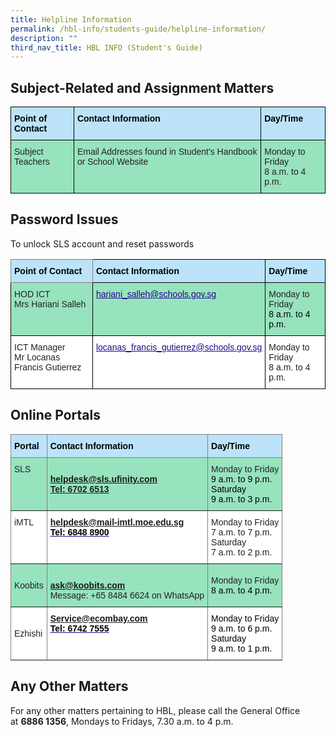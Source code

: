 ```yaml
---
title: Helpline Information
permalink: /hbl-info/students-guide/helpline-information/
description: ""
third_nav_title: HBL INFO (Student's Guide)
---
```

Subject-Related and Assignment Matters
-------------------------------------

<style type="text/css">
.tg  {border-collapse:collapse;border-spacing:0;}
.tg td{border-color:black;border-style:solid;border-width:1px;font-family:Arial, sans-serif;font-size:14px;
  overflow:hidden;padding:10px 5px;word-break:normal;}
.tg th{border-color:black;border-style:solid;border-width:1px;font-family:Arial, sans-serif;font-size:14px;
  font-weight:normal;overflow:hidden;padding:10px 5px;word-break:normal;}
.tg .tg-j4n0{background-color:#97E3BD;color:#222;text-align:left;vertical-align:top}
.tg .tg-xjcb{background-color:#BCE3FA;color:#000000;font-weight:bold;text-align:left;vertical-align:top}
</style>
<table class="tg">
<thead>
  <tr>
    <th class="tg-xjcb">Point of Contact</th>
    <th class="tg-xjcb">Contact Information</th>
    <th class="tg-xjcb">Day/Time</th>
  </tr>
</thead>
<tbody>
  <tr>
    <td class="tg-j4n0">Subject Teachers</td>
    <td class="tg-j4n0">Email Addresses found in Student's Handbook or School Website</td>
    <td class="tg-j4n0">Monday to Friday<br>8 a.m. to 4 p.m.</td>
  </tr>
</tbody>
</table>

Password Issues
---------------
To unlock SLS account and reset passwords

<style type="text/css">
.tg  {border-collapse:collapse;border-spacing:0;}
.tg td{border-color:black;border-style:solid;border-width:1px;font-family:Arial, sans-serif;font-size:14px;
  overflow:hidden;padding:10px 5px;word-break:normal;}
.tg th{border-color:black;border-style:solid;border-width:1px;font-family:Arial, sans-serif;font-size:14px;
  font-weight:normal;overflow:hidden;padding:10px 5px;word-break:normal;}
.tg .tg-j4n0{background-color:#97E3BD;color:#222;text-align:left;vertical-align:top}
.tg .tg-djbv{background-color:#97E3BD;color:#21088A;font-weight:bold;text-align:left;text-decoration:underline;vertical-align:top}
.tg .tg-fgmc{background-color:#97E3BD;color:#222;text-align:left;vertical-align:middle}
.tg .tg-k12o{background-color:#BCE3FA;border-color:inherit;color:#000000;font-weight:bold;text-align:left;vertical-align:top}
.tg .tg-xjcb{background-color:#BCE3FA;color:#000000;font-weight:bold;text-align:left;vertical-align:top}
.tg .tg-tsok{background-color:#FFF;color:#222;text-align:left;vertical-align:top}
.tg .tg-0qnb{background-color:#FFF;color:#21088A;font-weight:bold;text-align:left;text-decoration:underline;vertical-align:top}
</style>
<table class="tg">
<thead>
  <tr>
    <th class="tg-k12o">Point of Contact</th>
    <th class="tg-xjcb">Contact Information</th>
    <th class="tg-xjcb">Day/Time</th>
  </tr>
</thead>
<tbody>
  <tr>
    <td class="tg-j4n0">HOD ICT<br>Mrs Hariani Salleh</td>
    <td class="tg-djbv"><a href="mailto:hariani_salleh@schools.gov.sg"><span style="font-weight:500;text-decoration:underline;color:#21088A">hariani_salleh@schools.gov.sg</span></a></td>
    <td class="tg-fgmc"><span style="color:#222;background-color:#97E3BD">Monday to Friday</span><br><span style="color:#000">8 a.m. to 4 p.m.</span></td>
  </tr>
  <tr>
    <td class="tg-tsok">ICT Manager<br>Mr Locanas Francis Gutierrez</td>
    <td class="tg-0qnb"><a href="mailto:locanas_francis_gutierrez@schools.gov.sg"><span style="font-weight:500;text-decoration:underline;color:#21088A">locanas_francis_gutierrez@schools.gov.sg</span></a></td>
    <td class="tg-tsok">Monday to Friday<br>8 a.m. to 4 p.m.</td>
  </tr>
</tbody>
</table>

Online Portals
--------------

<style type="text/css">
.tg  {border-collapse:collapse;border-spacing:0;}
.tg td{border-color:black;border-style:solid;border-width:1px;font-family:Arial, sans-serif;font-size:14px;
  overflow:hidden;padding:10px 5px;word-break:normal;}
.tg th{border-color:black;border-style:solid;border-width:1px;font-family:Arial, sans-serif;font-size:14px;
  font-weight:normal;overflow:hidden;padding:10px 5px;word-break:normal;}
.tg .tg-1gjb{background-color:#97E3BD;border-color:inherit;color:#222;text-align:left;vertical-align:middle}
.tg .tg-yfih{background-color:#97E3BD;border-color:inherit;color:#222;text-align:left;vertical-align:top}
.tg .tg-bz64{background-color:#FFF;border-color:inherit;color:#21088A;font-weight:bold;text-align:left;text-decoration:underline;
  vertical-align:top}
.tg .tg-k12o{background-color:#BCE3FA;border-color:inherit;color:#000000;font-weight:bold;text-align:left;vertical-align:top}
.tg .tg-ats7{background-color:#FFF;border-color:inherit;color:#222;text-align:left;vertical-align:top}
.tg .tg-k81l{background-color:#FFF;border-color:inherit;color:#222;text-align:left;vertical-align:middle}
</style>
<table class="tg">
<thead>
  <tr>
    <th class="tg-k12o">Portal</th>
    <th class="tg-k12o">Contact Information</th>
    <th class="tg-k12o">Day/Time</th>
  </tr>
</thead>
<tbody>
  <tr>
    <td class="tg-yfih">SLS</td>
    <td class="tg-yfih"><br><a href="mailto:helpdesk@sls.ufinity.com" target="_blank" rel="noopener noreferrer"><span style="font-weight:bold">helpdesk@sls.ufinity.com</span></a><br><span style="font-weight:bold;text-decoration:underline">Tel: 6702 6513</span><br></td>
    <td class="tg-1gjb"><span style="color:#222;background-color:#97E3BD">Monday to Friday</span><br><span style="color:#000">9 a.m. to 9 p.m.</span><br><span style="color:#000">Saturday</span><br><span style="color:#000">9 a.m. to 3 p.m.</span></td>
  </tr>
  <tr>
    <td class="tg-ats7">iMTL</td>
    <td class="tg-bz64"><a href="mailto:helpdesk@mail-imtl.moe.edu.sg" target="_blank" rel="noopener noreferrer">helpdesk@mail-imtl.moe.edu.sg</a><br><span style="color:#000">Tel: 6848 8900</span></td>
    <td class="tg-ats7">Monday to Friday<br>7 a.m. to 7 p.m.<br>Saturday<br>7 a.m. to 2 p.m.</td>
  </tr>
  <tr>
    <td class="tg-1gjb"><span style="color:#222;background-color:#97E3BD">Koobits</span></td>
    <td class="tg-yfih"><br><a href="mailto:ask@koobits.com" target="_blank" rel="noopener noreferrer"><span style="font-weight:bold">ask@koobits.com</span></a><br>Message: +65 8484 6624 on WhatsApp<br></td>
    <td class="tg-1gjb"><span style="color:#222;background-color:#97E3BD">Monday to Friday</span><br><span style="color:#000">8 a.m. to 4 p.m.</span><br></td>
  </tr>
  <tr>
    <td class="tg-k81l"><span style="color:#222;background-color:#FFF">Ezhishi</span></td>
    <td class="tg-bz64"><a href="mailto:Service@ecombay.com" target="_blank" rel="noopener noreferrer">Service@ecombay.com</a><br><span style="color:#000">Tel: 6742 7555</span><br></td>
    <td class="tg-ats7"><span style="color:#000">Monday to Friday</span><br><span style="color:#000">9 a.m. to 6 p.m.</span><br><span style="color:#000">Saturday</span><br><span style="color:#000">9 a.m. to 1 p.m.</span></td>
  </tr>
</tbody>
</table>

Any Other Matters
-----------------

For any other matters pertaining to HBL, please call the General Office at **6886 1356**, Mondays to Fridays, 7.30 a.m. to 4 p.m.